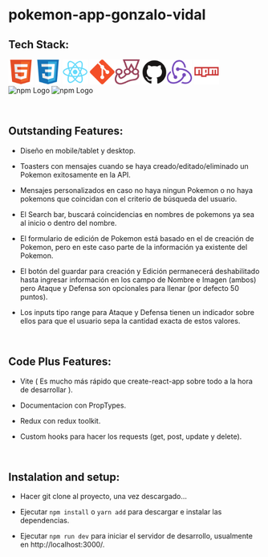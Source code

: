 # pokemon-app-gonzalo-vidal

## Tech Stack:

<img src="https://github.com/devicons/devicon/blob/master/icons/html5/html5-original.svg" alt="html5 Logo" width="50" height="50"/> <img src="https://github.com/devicons/devicon/blob/master/icons/css3/css3-original.svg" alt="css3 Logo" width="50" height="50"/>
<img src="https://github.com/devicons/devicon/blob/master/icons/react/react-original.svg" alt="react Logo" width="50" height="50"/>
<img src="https://github.com/devicons/devicon/blob/master/icons/git/git-original.svg" alt="git Logo" width="50" height="50"/><img src="https://raw.githubusercontent.com/devicons/devicon/1119b9f84c0290e0f0b38982099a2bd027a48bf1/icons/jest/jest-plain.svg" alt="git Logo" width="50" height="50"/>
<img src="https://github.com/devicons/devicon/blob/master/icons/github/github-original.svg" alt="github Logo" width="50" height="50"/><img src="https://raw.githubusercontent.com/devicons/devicon/1119b9f84c0290e0f0b38982099a2bd027a48bf1/icons/redux/redux-original.svg" alt="github Logo" width="50" height="50"/>
<img src="https://github.com/devicons/devicon/blob/master/icons/npm/npm-original-wordmark.svg" alt="npm Logo" width="50" height="50"/>
<img src="https://www.svgrepo.com/show/374167/vite.svg" alt="npm Logo" width="50" height="50"/>
<img src="https://cdn.worldvectorlogo.com/logos/prettier-1.svg" alt="npm Logo" width="50" height="50"/>

<br />

## Outstanding Features: 

- Diseño en mobile/tablet y desktop.

- Toasters con mensajes cuando se haya creado/editado/eliminado un Pokemon exitosamente en la API.

- Mensajes personalizados en caso no haya ningun Pokemon o no haya pokemons que coincidan con el criterio de búsqueda del usuario.

- El Search bar, buscará coincidencias en nombres de pokemons ya sea al inicio o dentro del nombre.

- El formulario de edición de Pokemon está basado en el de creación de Pokemon, pero en este caso parte de la información ya existente del Pokemon.

- El botón del guardar para creación y Edición permanecerá deshabilitado hasta ingresar información en los campo de Nombre e Imagen (ambos) pero Ataque y Defensa son opcionales para llenar (por defecto 50 puntos).

- Los inputs tipo range para Ataque y Defensa tienen un indicador sobre ellos para que el usuario sepa la cantidad exacta de estos valores.

<br />

## Code Plus Features:

- Vite ( Es mucho más rápido que create-react-app sobre todo a la hora de desarrollar ).

- Documentacion con PropTypes.

- Redux con redux toolkit.

- Custom hooks para hacer los requests (get, post, update y delete).

<br />

## Instalation and setup:

- Hacer git clone al proyecto, una vez descargado...

- Ejecutar `npm install` o `yarn add` para descargar e instalar las dependencias.

- Ejecutar `npm run dev` para iniciar el servidor de desarrollo, usualmente en http://localhost:3000/.
